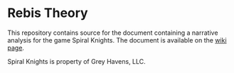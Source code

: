 # Rebis Theory

This repository contains source for the document containing a narrative analysis for the game Spiral Knights. The document is available on the [wiki page](https://github.com/ironkayman/RebisTheory/wiki).

Spiral Knights is property of Grey Havens, LLC.
